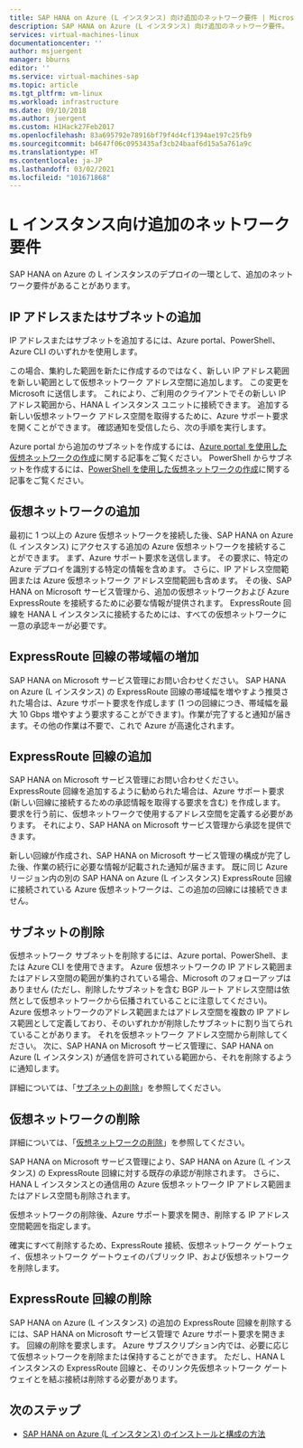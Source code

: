 ```yaml
---
title: SAP HANA on Azure (L インスタンス) 向け追加のネットワーク要件 | Microsoft Docs
description: SAP HANA on Azure (L インスタンス) 向け追加のネットワーク要件。
services: virtual-machines-linux
documentationcenter: ''
author: msjuergent
manager: bburns
editor: ''
ms.service: virtual-machines-sap
ms.topic: article
ms.tgt_pltfrm: vm-linux
ms.workload: infrastructure
ms.date: 09/10/2018
ms.author: juergent
ms.custom: H1Hack27Feb2017
ms.openlocfilehash: 83a695792e78916bf79f4d4cf1394ae197c25fb9
ms.sourcegitcommit: b4647f06c0953435af3cb24baaf6d15a5a761a9c
ms.translationtype: HT
ms.contentlocale: ja-JP
ms.lasthandoff: 03/02/2021
ms.locfileid: "101671868"
---
```

# <a name="additional-network-requirements-for-large-instances"></a>L インスタンス向け追加のネットワーク要件

SAP HANA on Azure の L インスタンスのデプロイの一環として、追加のネットワーク要件があることがあります。

## <a name="add-more-ip-addresses-or-subnets"></a>IP アドレスまたはサブネットの追加

IP アドレスまたはサブネットを追加するには、Azure portal、PowerShell、Azure CLI のいずれかを使用します。

この場合、集約した範囲を新たに作成するのではなく、新しい IP アドレス範囲を新しい範囲として仮想ネットワーク アドレス空間に追加します。 この変更を Microsoft に送信します。 これにより、ご利用のクライアントでその新しい IP アドレス範囲から、HANA L インスタンス ユニットに接続できます。 追加する新しい仮想ネットワーク アドレス空間を取得するために、Azure サポート要求を開くことができます。 確認通知を受信したら、次の手順を実行します。

Azure portal から追加のサブネットを作成するには、[Azure portal を使用した仮想ネットワークの作成](../../../virtual-network/manage-virtual-network.md#create-a-virtual-network)に関する記事をご覧ください。 PowerShell からサブネットを作成するには、[PowerShell を使用した仮想ネットワークの作成](../../../virtual-network/manage-virtual-network.md#create-a-virtual-network)に関する記事をご覧ください。

## <a name="add-virtual-networks"></a>仮想ネットワークの追加

最初に 1 つ以上の Azure 仮想ネットワークを接続した後、SAP HANA on Azure (L インスタンス) にアクセスする追加の Azure 仮想ネットワークを接続することができます。 まず、Azure サポート要求を送信します。 その要求に、特定の Azure デプロイを識別する特定の情報を含めます。 さらに、IP アドレス空間範囲または Azure 仮想ネットワーク アドレス空間範囲も含めます。 その後、SAP HANA on Microsoft サービス管理から、追加の仮想ネットワークおよび Azure ExpressRoute を接続するために必要な情報が提供されます。 ExpressRoute 回線を HANA L インスタンスに接続するためには、すべての仮想ネットワークに一意の承認キーが必要です。

## <a name="increase-expressroute-circuit-bandwidth"></a>ExpressRoute 回線の帯域幅の増加

SAP HANA on Microsoft サービス管理にお問い合わせください。 SAP HANA on Azure (L インスタンス) の ExpressRoute 回線の帯域幅を増やすよう推奨された場合は、Azure サポート要求を作成します  (1 つの回線につき、帯域幅を最大 10 Gbps 増やすよう要求することができます)。作業が完了すると通知が届きます。その他の作業は不要で、これで Azure が高速化されます。

## <a name="add-an-additional-expressroute-circuit"></a>ExpressRoute 回線の追加

SAP HANA on Microsoft サービス管理にお問い合わせください。 ExpressRoute 回線を追加するように勧められた場合は、Azure サポート要求 (新しい回線に接続するための承認情報を取得する要求を含む) を作成します。 要求を行う前に、仮想ネットワークで使用するアドレス空間を定義する必要があります。 それにより、SAP HANA on Microsoft サービス管理から承認を提供できます。

新しい回線が作成され、SAP HANA on Microsoft サービス管理の構成が完了した後、作業の続行に必要な情報が記載された通知が届きます。 既に同じ Azure リージョン内の別の SAP HANA on Azure (L インスタンス) ExpressRoute 回線に接続されている Azure 仮想ネットワークは、この追加の回線には接続できません。

## <a name="delete-a-subnet"></a>サブネットの削除

仮想ネットワーク サブネットを削除するには、Azure portal、PowerShell、または Azure CLI を使用できます。 Azure 仮想ネットワークの IP アドレス範囲またはアドレス空間の範囲が集約されている場合、Microsoft のフォローアップはありません  (ただし、削除したサブネットを含む BGP ルート アドレス空間は依然として仮想ネットワークから伝播されていることに注意してください)。Azure 仮想ネットワークのアドレス範囲またはアドレス空間を複数の IP アドレス範囲として定義しており、そのいずれかが削除したサブネットに割り当てられていることがあります。 それを仮想ネットワーク アドレス空間から削除してください。 次に、SAP HANA on Microsoft サービス管理に、SAP HANA on Azure (L インスタンス) が通信を許可されている範囲から、それを削除するように通知します。

詳細については、「[サブネットの削除](../../../virtual-network/virtual-network-manage-subnet.md#delete-a-subnet)」を参照してください。

## <a name="delete-a-virtual-network"></a>仮想ネットワークの削除

詳細については、「[仮想ネットワークの削除](../../../virtual-network/manage-virtual-network.md#delete-a-virtual-network)」を参照してください。

SAP HANA on Microsoft サービス管理により、SAP HANA on Azure (L インスタンス) の ExpressRoute 回線に対する既存の承認が削除されます。 さらに、HANA L インスタンスとの通信用の Azure 仮想ネットワーク IP アドレス範囲またはアドレス空間も削除されます。

仮想ネットワークの削除後、Azure サポート要求を開き、削除する IP アドレス空間範囲を指定します。

確実にすべて削除するため、ExpressRoute 接続、仮想ネットワーク ゲートウェイ、仮想ネットワーク ゲートウェイのパブリック IP、および仮想ネットワークを削除します。

## <a name="delete-an-expressroute-circuit"></a>ExpressRoute 回線の削除

SAP HANA on Azure (L インスタンス) の追加の ExpressRoute 回線を削除するには、SAP HANA on Microsoft サービス管理で Azure サポート要求を開きます。 回線の削除を要求します。 Azure サブスクリプション内では、必要に応じて仮想ネットワークを削除または保持することができます。 ただし、HANA L インスタンスの ExpressRoute 回線と、そのリンク先仮想ネットワーク ゲートウェイとを結ぶ接続は削除する必要があります。

## <a name="next-steps"></a>次のステップ

- [SAP HANA on Azure (L インスタンス) のインストールと構成の方法](hana-installation.md)
